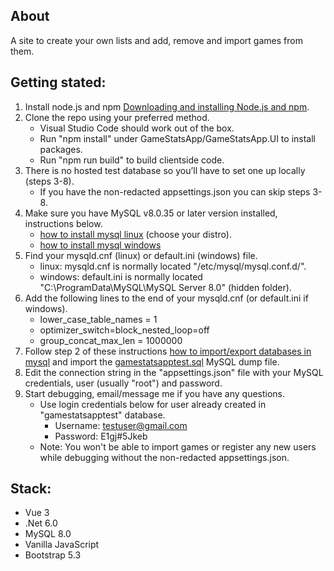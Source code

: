 ## About

A site to create your own lists and add, remove and import games from them.

## Getting stated:

1. Install node.js and npm [Downloading and installing Node.js and npm](https://docs.npmjs.com/downloading-and-installing-node-js-and-npm).
2. Clone the repo using your preferred method.
   - Visual Studio Code should work out of the box.
   - Run "npm install" under GameStatsApp/GameStatsApp.UI to install packages.
   - Run "npm run build" to build clientside code.
3. There is no hosted test database so you’ll have to set one up locally (steps 3-8).
   - If you have the non-redacted appsettings.json you can skip steps 3-8.
4. Make sure you have MySQL v8.0.35 or later version installed, instructions below.
   - [how to install mysql linux](https://www.digitalocean.com/community/tutorial_collections/how-to-install-mysql) (choose your distro).
   - [how to install mysql windows](https://www.lifewire.com/how-to-install-mysql-windows-10-4584021)
5. Find your mysqld.cnf (linux) or default.ini (windows) file.
   - linux: mysqld.cnf is normally located "/etc/mysql/mysql.conf.d/".
   - windows: default.ini is normally located "C:\ProgramData\MySQL\MySQL Server 8.0\" (hidden folder).
6. Add the following lines to the end of your mysqld.cnf (or default.ini if windows).
   - lower_case_table_names = 1
   - optimizer_switch=block_nested_loop=off
   - group_concat_max_len = 1000000
7. Follow step 2 of these instructions [how to import/export databases in mysql](https://www.digitalocean.com/community/tutorials/how-to-import-and-export-databases-in-mysql-or-mariadb) and import the [gamestatsapptest.sql](https://github.com/mgmedick/GameStatsAppDatabaseScripts/blob/main/gamestatsapptest.sql) MySQL dump file.
8. Edit the connection string in the "appsettings.json" file with your MySQL credentials, user (usually "root") and password.
9. Start debugging, email/message me if you have any questions.
    - Use login credentials below for user already created in "gamestatsapptest" database.
       - Username: testuser@gmail.com
       - Password: E1gj#5Jkeb
    - Note: You won't be able to import games or register any new users while debugging without the non-redacted appsettings.json.

## Stack:

- Vue 3
- .Net 6.0
- MySQL 8.0
- Vanilla JavaScript
- Bootstrap 5.3
